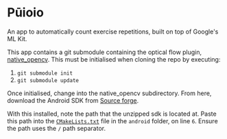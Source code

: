 # Pūioio

An app to automatically count exercise repetitions, built on top of Google's ML Kit.

This app contains a git submodule containing the optical flow plugin, [native_opencv](https://github.com/Automated-Exercise-Repetition-Counting/native_opencv). This must be initialised when cloning the repo by executing:

1. `git submodule init`
2. `git submodule update`

Once initialised, change into the native_opencv subdirectory. From here, download the Android SDK from [Source forge](https://sourceforge.net/projects/opencvlibrary/files/4.5.5/opencv-4.5.5-android-sdk.zip/download).

With this installed, note the path that the unzipped sdk is located at. Paste this path into the [`CMakeLists.txt`](native_opencv\android\CMakeLists.txt) file in the `android` folder, on line `6`. Ensure the path uses the `/` path separator.